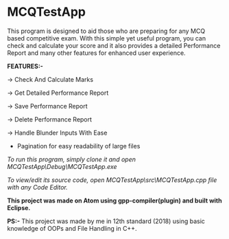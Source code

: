 # MCQTestApp
This program is designed to aid those who are preparing for any MCQ based competitive exam. With this simple yet useful program, you can check and calculate your score and it also provides a detailed Performance Report and many other features for enhanced user experience.

**FEATURES:-**

-> Check And Calculate Marks

-> Get Detailed Performance Report

-> Save Performance Report

-> Delete Performance Report

-> Handle Blunder Inputs With Ease

- Pagination for easy readability of large files


*To run this program, simply clone it and open MCQTestApp\Debug\MCQTestApp.exe*

*To view/edit its source code, open MCQTestApp\src\MCQTestApp.cpp file with any Code Editor.*

**This project was made on Atom using gpp-compiler(plugin) and built with Eclipse.**


**PS:-** This project was made by me in 12th standard (2018) using basic knowledge of OOPs and File Handling in C++.
